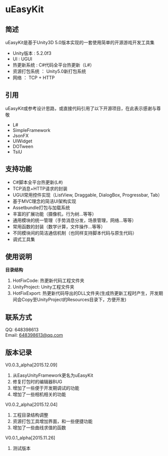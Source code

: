 # uEasyKit

## 简述
uEasyKit是基于Unity3D 5.0版本实现的一套使用简单的开源游戏开发工具集

* Unity版本 : 5.2.0f3  
* UI : UGUI
* 热更新系统 : C#代码全平台热更新（L#）
* 资源打包系统 ： Unity5.0新打包系统
* 网络 ： TCP + HTTP

## 引用

uEasyKit或参考设计思路，或直接代码引用了以下开源项目，在此表示感谢与尊敬

* L#
* SimpleFramework
* JsonFX
* UIWidget
* DOTween
* TsiU

## 支持功能

* C#脚本全平台热更新(L#)
* TCP消息+HTTP请求的封装
* UGUI常用控件实现（ListView, Draggable, DialogBox, Progressbar, Tab）
* 基于MVC理念的简洁UI架构实现
* Assetbundle打包与加载系统
* 丰富的扩展功能（摄像机，行为树...等等）
* 通用模块的统一管理（手势消息分发，场景管理，网络...等等）
* 常用函数的封装（数学计算，文件操作...等等）
* 不同模块间的简洁通信机制（也同样支持脚本代码与原生代码）
* 调式工具集

## 使用说明

**目录结构** 

1. HotFixCode: 热更新代码工程文件夹
2. UnityProject: Unity工程文件夹
3. HotFixExport: 热更新代码导出的DLL文件夹(生成热更新工程时产生，开发期间会Copy至UnityProject的Resources目录下，方便开发)

## 联系方式
QQ: 648398613  
Email: 648398613@qq.com

## 版本记录
V0.0.3_alpha[2015.12.09] 

1. 从EasyUnityFramework更名为uEasyKit
2. 修复打包时的编辑器BUG
3. 增加了一些便于开发期调试的功能
4. 增加了一些相机相关的功能

V0.0.2_alpha[2015.12.04] 

1. 工程目录结构调整
2. 资源打包工具增加界面，和一些便捷功能
3. 增加了一些曲线求值的函数

V0.0.1_alpha[2015.11.26]  

1. 测试版本
 